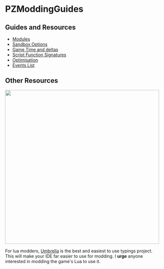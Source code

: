 # PZModdingGuides
## Guides and Resources
- [Modules](/guides/Modules.md)
- [Sandbox Options](/guides/SandboxOptions.md)
- [Game Time and deltas](/guides/GameTime.md)
- [Script Function Signatures](/guides/ScriptFunctions.md)
- [Optimisation](/guides/Optimisation.md)
- [Events List](https://github.com/demiurgeQuantified/PZEventDoc/blob/develop/docs/Events.md)
## Other Resources
<img src="https://i.imgur.com/wMKl10y.png" width="500">

For lua modders, [Umbrella](https://github.com/asledgehammer/Umbrella) is the best and easiest to use typings project. This will make your IDE far easier to use for modding. I **urge** anyone interested in modding the game's Lua to use it.
